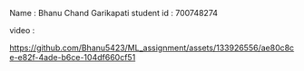 Name        : Bhanu Chand Garikapati
student id  : 700748274

video       : 

https://github.com/Bhanu5423/ML_assignment/assets/133926556/ae80c8ce-e82f-4ade-b6ce-104df660cf51



